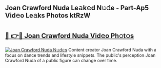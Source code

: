 ## Joan Crawford Nuda Le𝚊k𝚎d N𝚞𝚍e - Part-Ap5 Vid𝚎o Le𝚊ks Photos ktRzW

# <h2><a href="http://fbftee.evod.top/?m=Joan+Crawford+Nuda">🔗 👉🔴 Joan Crawford Nuda Vid𝚎o Ph𝚘t𝚘s</a></h2>

[![Joan Crawford Nuda N𝚞d𝚎s](https://i.imgur.com/8V9OHl7.gif)](http://fbftee.evod.top/?m=Joan+Crawford+Nuda)
Content creator Joan Crawford Nuda with a focus on dance trends and lifestyle snippets. The public's perception Joan Crawford Nuda of a public figure can change over time. 
